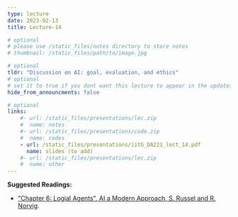 ```yaml
---
type: lecture
date: 2023-02-13
title: Lecture-14

# optional
# please use /static_files/notes directory to store notes
# thumbnail: /static_files/path/to/image.jpg

# optional
tldr: "Discussion on AI: goal, evaluation, and ethics"
# optional
# set it to true if you dont want this lecture to appear in the updates section
hide_from_announcments: false

# optional
links: 
    #- url: /static_files/presentations/lec.zip
    #  name: notes
    #- url: /static_files/presentations/code.zip
    #  name: codes
    - url: /static_files/presentations/iitG_DA221_lect_14.pdf
      name: slides (to add)
    #- url: /static_files/presentations/lec.zip
    #  name: other
---
```


**Suggested Readings:**
- ["Chapter 6: Logial Agents", AI a Modern Approach, S. Russel and R. Norvig](https://aima.cs.berkeley.edu/).